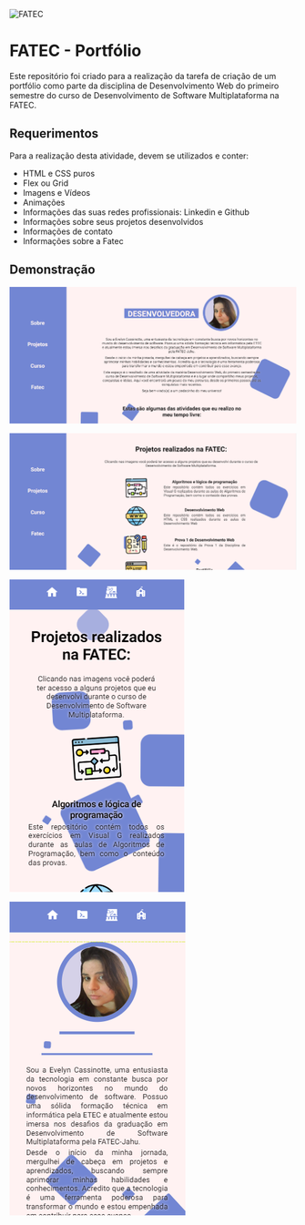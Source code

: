![FATEC](https://github.com/Evelyn-Cass/fatec-portifolio/blob/main/assets/images/fatec.png)

# FATEC - Portfólio
Este repositório foi criado para a realização da tarefa de criação de um portfólio como parte da disciplina de Desenvolvimento Web do primeiro semestre do curso de Desenvolvimento de Software Multiplataforma na FATEC.

## Requerimentos
Para a realização desta atividade, devem se utilizados e conter:

- HTML e CSS puros
- Flex ou Grid
- Imagens e Vídeos
- Animações
- Informações das suas redes profissionais: Linkedin e Github
- Informações sobre seus projetos desenvolvidos
- Informações de contato
- Informações sobre a Fatec

## Demonstração


![alt text](assets/images/captura-tela1.png)

![alt text](assets/images/captura-tela2.png)

![alt text](assets/images/captura-tela3.png)

![alt text](assets/images/captura-tela4.png)